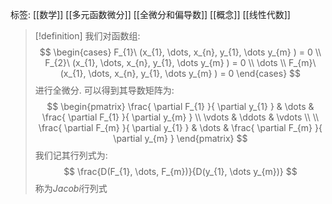 标签: [[数学]] [[多元函数微分]] [[全微分和偏导数]] [[概念]] [[线性代数]]

>[!definition]
>我们对函数组: 
>$$
>\begin{cases}
>F_{1}\ (x_{1}, \dots, x_{n}, y_{1}, \dots y_{m} ) = 0  \\ 
>F_{2}\ (x_{1}, \dots, x_{n}, y_{1}, \dots y_{m} ) = 0  \\
>\dots \\
>F_{m}\ (x_{1}, \dots, x_{n}, y_{1}, \dots y_{m} ) = 0 
>\end{cases}
>$$
>进行全微分. 可以得到其导数矩阵为: 
>$$
>\begin{pmatrix}
>\frac{ \partial F_{1} }{ \partial y_{1} }  & \dots & \frac{ \partial F_{1} }{ \partial y_{m} }  \\
>\vdots & \ddots & \vdots \\ \\
>\frac{ \partial F_{m} }{ \partial y_{1} }  & \dots & \frac{ \partial F_{m} }{ \partial y_{m} } 
>\end{pmatrix}
>$$
>我们记其行列式为: 
>$$
>\frac{D(F_{1}, \dots, F_{m})}{D(y_{1}, \dots y_{m})}
>$$
>称为$Jacobi$行列式
